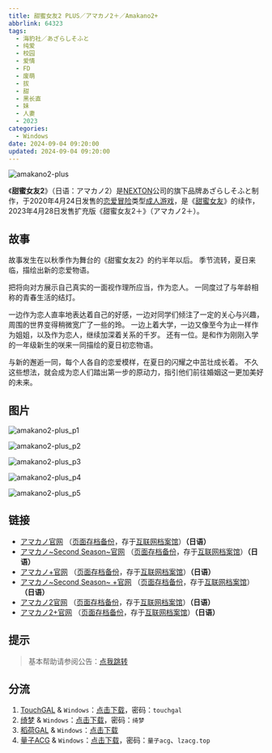 ```yaml
---
title: 甜蜜女友2 PLUS／アマカノ2＋／Amakano2+
abbrlink: 64323
tags:
  - 海豹社／あざらしそふと
  - 纯爱
  - 校园
  - 爱情
  - FD
  - 废萌
  - 拔
  - 甜
  - 黑长直
  - 妹
  - 人妻
  - 2023
categories:
  - Windows
date: 2024-09-04 09:20:00
updated: 2024-09-04 09:20:00
---
```


![amakano2-plus](https://static.30hb.cn/vndb/img/amakano2-plus.webp)

《**甜蜜女友2**》（日语：アマカノ2）是[NEXTON](https://zh.wikipedia.org/wiki/NEXTON)公司的旗下品牌あざらしそふと制作，于2020年4月24日发售的[恋爱冒险](https://zh.wikipedia.org/wiki/戀愛冒險)类型[成人游戏](https://zh.wikipedia.org/wiki/日本成人遊戲)，是《[甜蜜女友](https://zh.wikipedia.org/wiki/甜蜜女友)》的续作，2023年4月28日发售扩充版《甜蜜女友2＋》（アマカノ2＋）。

<!-- more -->

## 故事

故事发生在以秋季作为舞台的《甜蜜女友2》的约半年以后。
季节流转，夏日来临，描绘出新的恋爱物语。

把将向对方展示自己真实的一面视作理所应当，作为恋人。
一同度过了与年龄相称的青春生活的结灯。

一边作为恋人直率地表达着自己的好感，一边对同学们倾注了一定的关心与兴趣，周围的世界变得稍微宽广了一些的玲。
一边上着大学，一边又像至今为止一样作为姐姐，以及作为恋人，继续加深着关系的千岁。
还有一位。是和作为刚刚入学的一年级新生的咲来一同描绘的夏日初恋物语。

与新的邂逅一同，每个人各自的恋爱模样，在夏日的闪耀之中茁壮成长着。
不久这些想法，就会成为恋人们踏出第一步的原动力，指引他们前往婚姻这一更加美好的未来。

## 图片

![amakano2-plus_p1](https://static.30hb.cn/vndb/img/amakano2-plus_p1.webp)

![amakano2-plus_p2](https://static.30hb.cn/vndb/img/amakano2-plus_p2.webp)

![amakano2-plus_p3](https://static.30hb.cn/vndb/img/amakano2-plus_p3.webp)

![amakano2-plus_p4](https://static.30hb.cn/vndb/img/amakano2-plus_p4.webp)

![amakano2-plus_p5](https://static.30hb.cn/vndb/img/amakano2-plus_p5.webp)

## 链接

- [アマカノ官网](http://azarashi-soft.nexton-net.jp/amakano/) （[页面存档备份](https://web.archive.org/web/20201101063525/http://azarashi-soft.nexton-net.jp/amakano/)，存于[互联网档案馆](https://zh.wikipedia.org/wiki/互联网档案馆)）**（日语）**
- [アマカノ~Second Season~官网](https://azarashi-soft.nexton-net.jp/amakano-ss/) （[页面存档备份](https://web.archive.org/web/20201101063525/https://azarashi-soft.nexton-net.jp/amakano-ss/)，存于[互联网档案馆](https://zh.wikipedia.org/wiki/互联网档案馆)）**（日语）**
- [アマカノ+官网](http://azarashi-soft.nexton-net.jp/amakano+/) （[页面存档备份](https://web.archive.org/web/20190404140327/http://azarashi-soft.nexton-net.jp/amakano+/)，存于[互联网档案馆](https://zh.wikipedia.org/wiki/互联网档案馆)）**（日语）**
- [アマカノ~Second Season~ +官网](https://azarashi-soft.nexton-net.jp/amakano-ss-plus/) （[页面存档备份](https://azarashi-soft.nexton-net.jp/amakano-ss-plus/)，存于[互联网档案馆](https://zh.wikipedia.org/wiki/互联网档案馆)）**（日语）**
- [アマカノ2官网](http://azarashi-soft.nexton-net.jp/amakano2/) （[页面存档备份](https://web.archive.org/web/20220101063525/http://azarashi-soft.nexton-net.jp/amakano2/)，存于[互联网档案馆](https://zh.wikipedia.org/wiki/互联网档案馆)）**（日语）**
- [アマカノ2+官网](http://azarashi-soft.nexton-net.jp/amakano2-plus//) （[页面存档备份](https://web.archive.org/web/20230401140327/http://azarashi-soft.nexton-net.jp/amakano2-plus//)，存于[互联网档案馆](https://zh.wikipedia.org/wiki/互联网档案馆)）**（日语）**

## 提示

> 基本帮助请参阅公告：[点我跳转](/p/announcement/)

## 分流

1. [TouchGAL](https://www.touchgal.us/) & `Windows`：[点击下载](https://pan.touchgal.net/s/dxVytb)，密码：`touchgal`
2. [绮梦](https://acgs.one/) & `Windows`：[点击下载](https://game.acgs.one/game/288.html)，密码：`绮梦`
3. [稻荷GAL](https://inarigal.com/) & `Windows`：[点击下载](https://inarigal.com/detail/13619)
4. [量子ACG](https://lzacg.org/) & `Windows`：[点击下载](https://lzacg.org/7781)，密码：`量子acg`、`lzacg.top`
